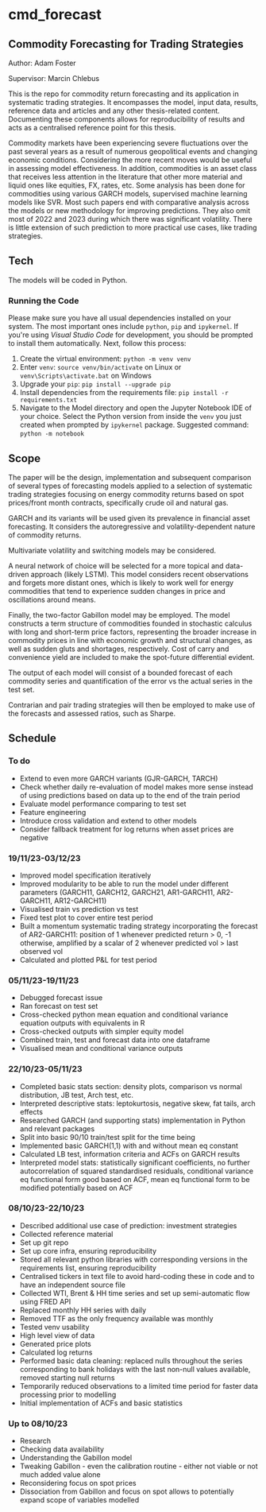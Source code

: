 # cmd_forecast

## Commodity Forecasting for Trading Strategies

Author: Adam Foster

Supervisor: Marcin Chlebus

This is the repo for commodity return forecasting and its application in systematic trading strategies. It encompasses the model, input data, results, reference data and articles and any other thesis-related content. Documenting these components allows for reproducibility of results and acts as a centralised reference point for this thesis.

Commodity markets have been experiencing severe fluctuations over the past several years as a result of numerous geopolitical events and changing economic conditions. Considering the more recent moves would be useful in assessing model effectiveness. In addition, commodities is an asset class that receives less attention in the literature that other more material and liquid ones like equities, FX, rates, etc. Some analysis has been done for commodities using various GARCH models, supervised machine learning models like SVR. Most such papers end with comparative analysis across the models or new methodology for improving predictions. They also omit most of 2022 and 2023 during which there was significant volatility. There is little extension of such prediction to more practical use cases, like trading strategies.

## Tech

The models will be coded in Python.

### Running the Code

Please make sure you have all usual dependencies installed on your system. The most important ones include `python`, `pip` and `ipykernel`. If you're using _Visual Studio Code_ for development, you should be prompted to install them automatically. Next, follow this process:

1. Create the virtual environment: `python -m venv venv`
2. Enter `venv`: `source venv/bin/activate` on Linux or `venv\Scripts\activate.bat` on Windows
3. Upgrade your `pip`: `pip install --upgrade pip`
4. Install dependencies from the requirements file: `pip install -r requirements.txt`
5. Navigate to the Model directory and open the Jupyter Notebook IDE of your choice. Select the Python version from inside the `venv` you just created when prompted by `ipykernel` package. Suggested command: `python -m notebook`

## Scope

The paper will be the design, implementation and subsequent comparison of several types of forecasting models applied to a selection of systematic trading strategies focusing on energy commodity returns based on spot prices/front month contracts, specifically crude oil and natural gas.

GARCH and its variants will be used given its prevalence in financial asset forecasting. It considers the autoregressive and volatility-dependent nature of commodity returns.

Multivariate volatility and switching models may be considered.

A neural network of choice will be selected for a more topical and data-driven approach (likely LSTM). This model considers recent observations and forgets more distant ones, which is likely to work well for energy commodities that tend to experience sudden changes in price and oscillations around means.

Finally, the two-factor Gabillon model may be employed. The model constructs a term structure of commodities founded in stochastic calculus with long and short-term price factors, representing the broader increase in commodity prices in line with economic growth and structural changes, as well as sudden gluts and shortages, respectively. Cost of carry and convenience yield are included to make the spot-future differential evident.

The output of each model will consist of a bounded forecast of each commodity series and quantification of the error vs the actual series in the test set.

Contrarian and pair trading strategies will then be employed to make use of the forecasts and assessed ratios, such as Sharpe.

## Schedule

### To do

- Extend to even more GARCH variants (GJR-GARCH, TARCH)
- Check whether daily re-evaluation of model makes more sense instead of using predictions based on data up to the end of the train period
- Evaluate model performance comparing to test set
- Feature engineering
- Introduce cross validation and extend to other models
- Consider fallback treatment for log returns when asset prices are negative

### 19/11/23-03/12/23
- Improved model specification iteratively
- Improved modularity to be able to run the model under different parameters (GARCH11, GARCH12, GARCH21, AR1-GARCH11, AR2-GARCH11, AR12-GARCH11)
- Visualised train vs prediction vs test
- Fixed test plot to cover entire test period
- Built a momentum systematic trading strategy incorporating the forecast of AR2-GARCH11: position of 1 whenever predicted return > 0, -1 otherwise, amplified by a scalar of 2 whenever predicted vol > last observed vol
- Calculated and plotted P&L for test period

### 05/11/23-19/11/23
- Debugged forecast issue
- Ran forecast on test set
- Cross-checked python mean equation and conditional variance equation outputs with equivalents in R
- Cross-checked outputs with simpler equity model
- Combined train, test and forecast data into one dataframe
- Visualised mean and conditional variance outputs

### 22/10/23-05/11/23
- Completed basic stats section: density plots, comparison vs normal distribution, JB test, Arch test, etc.
- Interpreted descriptive stats: leptokurtosis, negative skew, fat tails, arch effects
- Researched GARCH (and supporting stats) implementation in Python and relevant packages
- Split into basic 90/10 train/test split for the time being
- Implemented basic GARCH(1,1) with and without mean eq constant
- Calculated LB test, information criteria and ACFs on GARCH results
- Interpreted model stats: statistically significant coefficients, no further autocorrelation of squared standardised residuals, conditional variance eq functional form good based on ACF, mean eq functional form to be modified potentially based on ACF

### 08/10/23-22/10/23

- Described additional use case of prediction: investment strategies
- Collected reference material
- Set up git repo
- Set up core infra, ensuring reproducibility
- Stored all relevant python libraries with corresponding versions in the requirements list, ensuring reproducibility
- Centralised tickers in text file to avoid hard-coding these in code and to have an independent source file
- Collected WTI, Brent & HH time series and set up semi-automatic flow using FRED API
- Replaced monthly HH series with daily
- Removed TTF as the only frequency available was monthly
- Tested venv usability
- High level view of data
- Generated price plots
- Calculated log returns
- Performed basic data cleaning: replaced nulls throughout the series corresponding to bank holidays with the last non-null values available, removed starting null returns
- Temporarily reduced observations to a limited time period for faster data processing prior to modelling
- Initial implementation of ACFs and basic statistics

### Up to 08/10/23

- Research
- Checking data availability
- Understanding the Gabillon model
- Tweaking Gabillon - even the calibration routine - either not viable or not much added value alone
- Reconsidering focus on spot prices
- Dissociation from Gabillon and focus on spot allows to potentially expand scope of variables modelled
